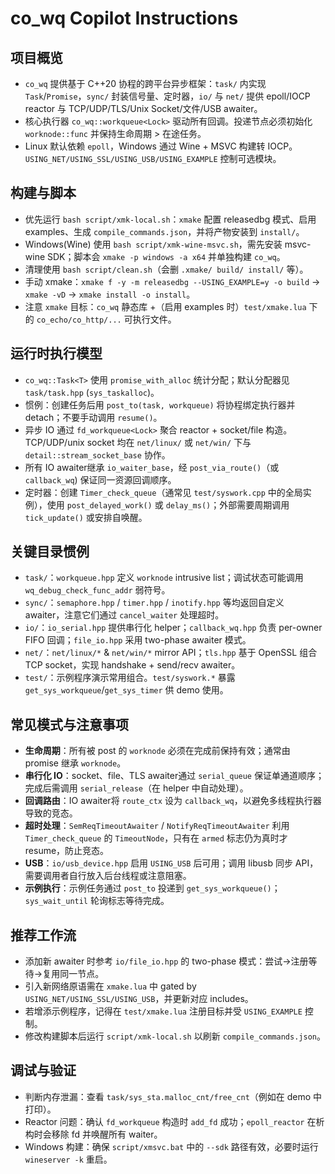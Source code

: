 # co_wq Copilot Instructions

## 项目概览
- `co_wq` 提供基于 C++20 协程的跨平台异步框架：`task/` 内实现 `Task`/`Promise`，`sync/` 封装信号量、定时器，`io/` 与 `net/` 提供 epoll/IOCP reactor 与 TCP/UDP/TLS/Unix Socket/文件/USB awaiter。
- 核心执行器 `co_wq::workqueue<Lock>` 驱动所有回调。投递节点必须初始化 `worknode::func` 并保持生命周期 > 在途任务。
- Linux 默认依赖 `epoll`，Windows 通过 Wine + MSVC 构建转 IOCP。`USING_NET/USING_SSL/USING_USB/USING_EXAMPLE` 控制可选模块。

## 构建与脚本
- 优先运行 `bash script/xmk-local.sh`：`xmake` 配置 releasedbg 模式、启用 examples、生成 `compile_commands.json`，并将产物安装到 `install/`。
- Windows(Wine) 使用 `bash script/xmk-wine-msvc.sh`，需先安装 msvc-wine SDK；脚本会 `xmake -p windows -a x64` 并单独构建 `co_wq`。
- 清理使用 `bash script/clean.sh`（会删 `.xmake/ build/ install/` 等）。
- 手动 xmake：`xmake f -y -m releasedbg --USING_EXAMPLE=y -o build` → `xmake -vD` → `xmake install -o install`。
- 注意 `xmake` 目标：`co_wq` 静态库 +（启用 examples 时）`test/xmake.lua` 下的 `co_echo/co_http/...` 可执行文件。

## 运行时执行模型
- `co_wq::Task<T>` 使用 `promise_with_alloc` 统计分配；默认分配器见 `task/task.hpp` (`sys_taskalloc`)。
- 惯例：创建任务后用 `post_to(task, workqueue)` 将协程绑定执行器并 detach；不要手动调用 `resume()`。
- 异步 IO 通过 `fd_workqueue<Lock>` 聚合 reactor + socket/file 构造。TCP/UDP/unix socket 均在 `net/linux/` 或 `net/win/` 下与 `detail::stream_socket_base` 协作。
- 所有 IO awaiter继承 `io_waiter_base`，经 `post_via_route()`（或 `callback_wq`) 保证同一资源回调顺序。
- 定时器：创建 `Timer_check_queue`（通常见 `test/syswork.cpp` 中的全局实例），使用 `post_delayed_work()` 或 `delay_ms()`；外部需要周期调用 `tick_update()` 或安排自唤醒。

## 关键目录惯例
- `task/`：`workqueue.hpp` 定义 `worknode` intrusive list；调试状态可能调用 `wq_debug_check_func_addr` 弱符号。
- `sync/`：`semaphore.hpp` / `timer.hpp` / `inotify.hpp` 等均返回自定义 awaiter，注意它们通过 `cancel_waiter` 处理超时。
- `io/`：`io_serial.hpp` 提供串行化 helper；`callback_wq.hpp` 负责 per-owner FIFO 回调；`file_io.hpp` 采用 two-phase awaiter 模式。
- `net/`：`net/linux/*` & `net/win/*` mirror API；`tls.hpp` 基于 OpenSSL 组合 TCP socket，实现 handshake + send/recv awaiter。
- `test/`：示例程序演示常用组合。`test/syswork.*` 暴露 `get_sys_workqueue`/`get_sys_timer` 供 demo 使用。

## 常见模式与注意事项
- **生命周期**：所有被 post 的 `worknode` 必须在完成前保持有效；通常由 promise 继承 `worknode`。
- **串行化 IO**：socket、file、TLS awaiter通过 `serial_queue` 保证单通道顺序；完成后需调用 `serial_release`（在 helper 中自动处理）。
- **回调路由**：IO awaiter将 `route_ctx` 设为 `callback_wq`，以避免多线程执行器导致的竞态。
- **超时处理**：`SemReqTimeoutAwaiter` / `NotifyReqTimeoutAwaiter` 利用 `Timer_check_queue` 的 `TimeoutNode`，只有在 `armed` 标志仍为真时才 resume，防止竞态。
- **USB**：`io/usb_device.hpp` 启用 `USING_USB` 后可用；调用 libusb 同步 API，需要调用者自行放入后台线程或注意阻塞。
- **示例执行**：示例任务通过 `post_to` 投递到 `get_sys_workqueue()`；`sys_wait_until` 轮询标志等待完成。

## 推荐工作流
- 添加新 awaiter 时参考 `io/file_io.hpp` 的 two-phase 模式：尝试->注册等待->复用同一节点。
- 引入新网络原语需在 `xmake.lua` 中 gated by `USING_NET/USING_SSL/USING_USB`，并更新对应 includes。
- 若增添示例程序，记得在 `test/xmake.lua` 注册目标并受 `USING_EXAMPLE` 控制。
- 修改构建脚本后运行 `script/xmk-local.sh` 以刷新 `compile_commands.json`。

## 调试与验证
- 判断内存泄漏：查看 `task/sys_sta.malloc_cnt/free_cnt`（例如在 demo 中打印）。
- Reactor 问题：确认 `fd_workqueue` 构造时 `add_fd` 成功；`epoll_reactor` 在析构时会移除 fd 并唤醒所有 waiter。
- Windows 构建：确保 `script/xmsvc.bat` 中的 `--sdk` 路径有效，必要时运行 `wineserver -k` 重启。
